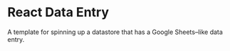  # React Data Entry

 A template for spinning up a datastore that has a Google Sheets–like data
 entry.

